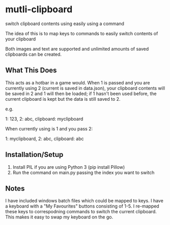 # mutli-clipboard
switch clipboard contents using easily using a command 

The idea of this is to map keys to commands to easily switch contents of your clipboard

Both images and text are supported and unlimited amounts of saved clipboards can be created.

## What This Does
This acts as a hotbar in a game would. When 1 is passed and you are currently using 2 (current is saved in data.json), your clipboard contents will be saved in 2 and 1 will then be loaded; if 1 hasn't been used before, the current clipboard is kept but the data is still saved to 2.

e.g.

1: 123, 2: abc, clipboard: myclipboard

When currently using is 1 and you pass 2:

1: myclipboard, 2: abc, clipboard: abc

## Installation/Setup
1. Install PIL if you are using Python 3 (pip install Pillow)
2. Run the command on main.py passing the index you want to switch

## Notes
I have included windows batch files which could be mapped to keys. I have a keyboard with a "My Favourites" buttons consisting of 1-5. I re-mapped these keys to correspodning commands to switch the current clipboard. This makes it easy to swap my keyboard on the go.
